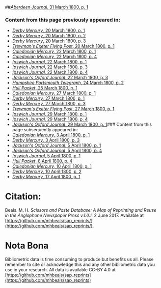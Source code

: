 ##[*Aberdeen Journal*, 31 March 1800, p. 1](https://mhbeals.github.io/sap_html/Aberdeen-Journal/Aberdeen-Journal-31-March-1800-p-1)

### Content from this page previously appeared in:
+ [*Derby Mercury*, 20 March 1800, p. 1](https://mhbeals.github.io/sap_html/Derby-Mercury/Derby-Mercury-20-March-1800-p-1)
+ [*Derby Mercury*, 20 March 1800, p. 2](https://mhbeals.github.io/sap_html/Derby-Mercury/Derby-Mercury-20-March-1800-p-2)
+ [*Derby Mercury*, 20 March 1800, p. 3](https://mhbeals.github.io/sap_html/Derby-Mercury/Derby-Mercury-20-March-1800-p-3)
+ [*Trewman's Exeter Flying Post*, 20 March 1800, p. 1](https://mhbeals.github.io/sap_html/Trewman's-Exeter-Flying-Post/Trewman's-Exeter-Flying-Post-20-March-1800-p-1)
+ [*Caledonian Mercury*, 22 March 1800, p. 1](https://mhbeals.github.io/sap_html/Caledonian-Mercury/Caledonian-Mercury-22-March-1800-p-1)
+ [*Caledonian Mercury*, 22 March 1800, p. 4](https://mhbeals.github.io/sap_html/Caledonian-Mercury/Caledonian-Mercury-22-March-1800-p-4)
+ [*Ipswich Journal*, 22 March 1800, p. 1](https://mhbeals.github.io/sap_html/Ipswich-Journal/Ipswich-Journal-22-March-1800-p-1)
+ [*Ipswich Journal*, 22 March 1800, p. 3](https://mhbeals.github.io/sap_html/Ipswich-Journal/Ipswich-Journal-22-March-1800-p-3)
+ [*Ipswich Journal*, 22 March 1800, p. 4](https://mhbeals.github.io/sap_html/Ipswich-Journal/Ipswich-Journal-22-March-1800-p-4)
+ [*Jackson's Oxford Journal*, 22 March 1800, p. 3](https://mhbeals.github.io/sap_html/Jackson's-Oxford-Journal/Jackson's-Oxford-Journal-22-March-1800-p-3)
+ [*Hampshire Portsmouth Telegraph*, 24 March 1800, p. 2](https://mhbeals.github.io/sap_html/Hampshire-Portsmouth-Telegraph/Hampshire-Portsmouth-Telegraph-24-March-1800-p-2)
+ [*Hull Packet*, 25 March 1800, p. 1](https://mhbeals.github.io/sap_html/Hull-Packet/Hull-Packet-25-March-1800-p-1)
+ [*Caledonian Mercury*, 27 March 1800, p. 1](https://mhbeals.github.io/sap_html/Caledonian-Mercury/Caledonian-Mercury-27-March-1800-p-1)
+ [*Derby Mercury*, 27 March 1800, p. 1](https://mhbeals.github.io/sap_html/Derby-Mercury/Derby-Mercury-27-March-1800-p-1)
+ [*Derby Mercury*, 27 March 1800, p. 3](https://mhbeals.github.io/sap_html/Derby-Mercury/Derby-Mercury-27-March-1800-p-3)
+ [*Trewman's Exeter Flying Post*, 27 March 1800, p. 1](https://mhbeals.github.io/sap_html/Trewman's-Exeter-Flying-Post/Trewman's-Exeter-Flying-Post-27-March-1800-p-1)
+ [*Ipswich Journal*, 29 March 1800, p. 1](https://mhbeals.github.io/sap_html/Ipswich-Journal/Ipswich-Journal-29-March-1800-p-1)
+ [*Ipswich Journal*, 29 March 1800, p. 4](https://mhbeals.github.io/sap_html/Ipswich-Journal/Ipswich-Journal-29-March-1800-p-4)
+ [*Jackson's Oxford Journal*, 29 March 1800, p. 1](https://mhbeals.github.io/sap_html/Jackson's-Oxford-Journal/Jackson's-Oxford-Journal-29-March-1800-p-1)### Content from this page subsequently appeared in:
+ [*Caledonian Mercury*, 3 April 1800, p. 1](https://mhbeals.github.io/sap_html/Caledonian-Mercury/Caledonian-Mercury-3-April-1800-p-1)
+ [*Derby Mercury*, 3 April 1800, p. 3](https://mhbeals.github.io/sap_html/Derby-Mercury/Derby-Mercury-3-April-1800-p-3)
+ [*Jackson's Oxford Journal*, 5 April 1800, p. 1](https://mhbeals.github.io/sap_html/Jackson's-Oxford-Journal/Jackson's-Oxford-Journal-5-April-1800-p-1)
+ [*Jackson's Oxford Journal*, 5 April 1800, p. 4](https://mhbeals.github.io/sap_html/Jackson's-Oxford-Journal/Jackson's-Oxford-Journal-5-April-1800-p-4)
+ [*Ipswich Journal*, 5 April 1800, p. 1](https://mhbeals.github.io/sap_html/Ipswich-Journal/Ipswich-Journal-5-April-1800-p-1)
+ [*Hull Packet*, 8 April 1800, p. 4](https://mhbeals.github.io/sap_html/Hull-Packet/Hull-Packet-8-April-1800-p-4)
+ [*Caledonian Mercury*, 10 April 1800, p. 1](https://mhbeals.github.io/sap_html/Caledonian-Mercury/Caledonian-Mercury-10-April-1800-p-1)
+ [*Derby Mercury*, 10 April 1800, p. 2](https://mhbeals.github.io/sap_html/Derby-Mercury/Derby-Mercury-10-April-1800-p-2)
+ [*Derby Mercury*, 17 April 1800, p. 1](https://mhbeals.github.io/sap_html/Derby-Mercury/Derby-Mercury-17-April-1800-p-1)
                    
# Citation: 

Beals. M. H. *Scissors and Paste Database: A Map of Reprinting and Reuse in the Anglophone Newspaper Press v.1.0.1.* 2 June 2017. Available at [https://github.com/mhbeals/sap_reprints/](https://github.com/mhbeals/sap_reprints/). 
                    
# Nota Bona

Bibliometric data is time consuming to produce but benefits us all. Please remember to cite or acknowledge this and any other bibliometric data you use in your research. All data is available CC-BY 4.0 at [https://github.com/mhbeals/sap_reprints](https://github.com/mhbeals/sap_reprints)